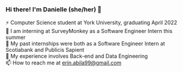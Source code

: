 ### Hi there! I'm Danielle (she/her) 👋   
 
<!--
**erinabila/erinabila** is a ✨ _special_ ✨ repository because its `README.md` (this file) appears on your GitHub profile.
Here are some ideas to get you started:
- 🔭 I’m currently working on ...
- 🌱 I’m currently learning ...
- 👯 I’m looking to collaborate on ...
- 🤔 I’m looking for help with ...
- 💬 Ask me about ...
- 📫 How to reach me: ...
- 😄 Pronouns: ...
- ⚡ Fun fact: ...
-->
⚡ Computer Science student at York University, graduating April 2022  
🌱 I am interning at SurveyMonkey as a Software Engineer Intern this summer  
🔭 My past internships were both as a Software Engineer Intern at Scotiabank and Publicis Sapient  
🤔 My experience involves Back-end and Data Engineering         
📫 How to reach me at erin.abila99@gmail.com              
